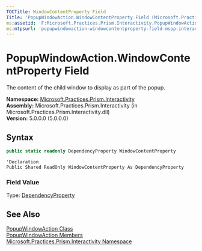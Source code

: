 ```yaml
---
TOCTitle: WindowContentProperty Field
Title: 'PopupWindowAction.WindowContentProperty Field (Microsoft.Practices.Prism.Interactivity)'
ms:assetid: 'F:Microsoft.Practices.Prism.Interactivity.PopupWindowAction.WindowContentProperty'
ms:mtpsurl: 'popupwindowaction-windowcontentproperty-field-mspp-interactivity.md'
---
```


# PopupWindowAction.WindowContentProperty Field

The content of the child window to display as part of the popup.

**Namespace:** [Microsoft.Practices.Prism.Interactivity](/patterns-practices/reference/mspp-interactivity-namespace)  
**Assembly:** Microsoft.Practices.Prism.Interactivity (in Microsoft.Practices.Prism.Interactivity.dll)  
**Version:** 5.0.0.0 (5.0.0.0)

## Syntax

```C#
public static readonly DependencyProperty WindowContentProperty
```

```VB
'Declaration
Public Shared ReadOnly WindowContentProperty As DependencyProperty
```

### Field Value

Type: [DependencyProperty](http://msdn.microsoft.com/en-us/library/ms589318)

## See Also

[PopupWindowAction Class](/patterns-practices/reference/popupwindowaction-class-mspp-interactivity)  
[PopupWindowAction Members](/patterns-practices/reference/popupwindowaction-members-mspp-interactivity)  
[Microsoft.Practices.Prism.Interactivity Namespace](/patterns-practices/reference/mspp-interactivity-namespace)  